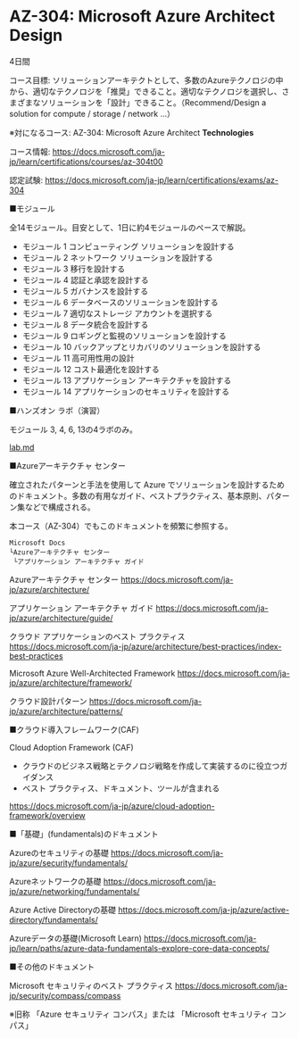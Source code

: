 # AZ-304: Microsoft Azure Architect **Design**

4日間

コース目標: ソリューションアーキテクトとして、多数のAzureテクノロジの中から、適切なテクノロジを「推奨」できること。適切なテクノロジを選択し、さまざまなソリューションを「設計」できること。（Recommend/Design a solution for compute / storage / network ...）

※対になるコース: AZ-304: Microsoft Azure Architect **Technologies**

コース情報: https://docs.microsoft.com/ja-jp/learn/certifications/courses/az-304t00

認定試験: https://docs.microsoft.com/ja-jp/learn/certifications/exams/az-304

■モジュール

全14モジュール。目安として、1日に約4モジュールのペースで解説。

- モジュール 1 コンピューティング ソリューションを設計する
- モジュール 2 ネットワーク ソリューションを設計する
- モジュール 3 移行を設計する
- モジュール 4 認証と承認を設計する
- モジュール 5 ガバナンスを設計する
- モジュール 6 データベースのソリューションを設計する
- モジュール 7 適切なストレージ アカウントを選択する
- モジュール 8 データ統合を設計する
- モジュール 9 ロギングと監視のソリューションを設計する
- モジュール 10 バックアップとリカバリのソリューションを設計する
- モジュール 11 高可用性用の設計
- モジュール 12 コスト最適化を設計する
- モジュール 13 アプリケーション アーキテクチャを設計する
- モジュール 14 アプリケーションのセキュリティを設計する

■ハンズオン ラボ（演習）

モジュール 3, 4, 6, 13の4ラボのみ。

[lab.md](lab.md)

■Azureアーキテクチャ センター

確立されたパターンと手法を使用して Azure でソリューションを設計するためのドキュメント。多数の有用なガイド、ベストプラクティス、基本原則、パターン集などで構成される。

本コース（AZ-304）でもこのドキュメントを頻繁に参照する。

```
Microsoft Docs
└Azureアーキテクチャ センター
 └アプリケーション アーキテクチャ ガイド
```

Azureアーキテクチャ センター
https://docs.microsoft.com/ja-jp/azure/architecture/

アプリケーション アーキテクチャ ガイド
https://docs.microsoft.com/ja-jp/azure/architecture/guide/

クラウド アプリケーションのベスト プラクティス
https://docs.microsoft.com/ja-jp/azure/architecture/best-practices/index-best-practices

Microsoft Azure Well-Architected Framework
https://docs.microsoft.com/ja-jp/azure/architecture/framework/

クラウド設計パターン
https://docs.microsoft.com/ja-jp/azure/architecture/patterns/

■クラウド導入フレームワーク(CAF)

Cloud Adoption Framework (CAF)

- クラウドのビジネス戦略とテクノロジ戦略を作成して実装するのに役立つガイダンス
- ベスト プラクティス、ドキュメント、ツールが含まれる

https://docs.microsoft.com/ja-jp/azure/cloud-adoption-framework/overview

■「基礎」(fundamentals)のドキュメント

Azureのセキュリティの基礎
https://docs.microsoft.com/ja-jp/azure/security/fundamentals/

Azureネットワークの基礎
https://docs.microsoft.com/ja-jp/azure/networking/fundamentals/

Azure Active Directoryの基礎
https://docs.microsoft.com/ja-jp/azure/active-directory/fundamentals/

Azureデータの基礎(Microsoft Learn)
https://docs.microsoft.com/ja-jp/learn/paths/azure-data-fundamentals-explore-core-data-concepts/

■その他のドキュメント

Microsoft セキュリティのベスト プラクティス
https://docs.microsoft.com/ja-jp/security/compass/compass

※旧称 「Azure セキュリティ コンパス」または 「Microsoft セキュリティ コンパス」
